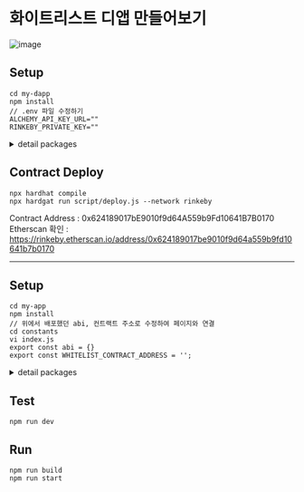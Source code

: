 # 화이트리스트 디앱 만들어보기

![image](https://user-images.githubusercontent.com/90569731/176658289-8707292c-f7e9-42b7-a910-62571a0bb2e9.png)

## Setup
```
cd my-dapp
npm install
// .env 파일 수정하기
ALCHEMY_API_KEY_URL=""
RINKEBY_PRIVATE_KEY=""
```
<details> 
<summary>detail packages</summary>
<div markdown="1">
     
     npm init -y
     npm insatll --save-dev hardhat
     npx hardhat
     npm install --save-dev @nomiclabs/hardhat-waffle ethereum-waffle chai @nomiclabs/hardhat-ethers ethers
     npm install --save-dev dotenv
     ```
</div>
</details>

<!-- ## Test
```
npx hardhat test
``` -->

## Contract Deploy
```
npx hardhat compile
npx hardgat run script/deploy.js --network rinkeby
```

Contract Address : 0x624189017bE9010f9d64A559b9Fd10641B7B0170
Etherscan 확인 : https://rinkeby.etherscan.io/address/0x624189017be9010f9d64a559b9fd10641b7b0170

---

## Setup
```
cd my-app
npm install
// 위에서 배포했던 abi, 컨트랙트 주소로 수정하여 페이지와 연결
cd constants
vi index.js 
export const abi = {}
export const WHITELIST_CONTRACT_ADDRESS = '';
```

<details> 
<summary>detail packages</summary>
<div markdown="1">
     
     npm init -y
     npx create-next-app .
     npm install web3modal
     npm install ethers
     ```
</div>
</details>

## Test
```
npm run dev
```

## Run
```
npm run build
npm run start
```

